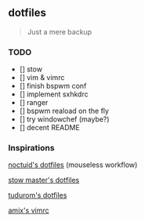 ## dotfiles
> Just a mere backup

### TODO
- [] stow
- [] vim & vimrc
- [] finish bspwm conf
- [] implement sxhkdrc 
- [] ranger
- [] bspwm reaload on the fly
- [] try windowchef (maybe?)
- [] decent README

### Inspirations
[noctuid's dotfiles](https://github.com/noctuid/dotfiles) (mouseless workflow)

[stow master's dotfiles](https://github.com/xero/dotfiles)

[tudurom's dotfiles](https://github.com/tudurom/dotfiles)

[amix's vimrc](https://github.com/amix/vimrc)
